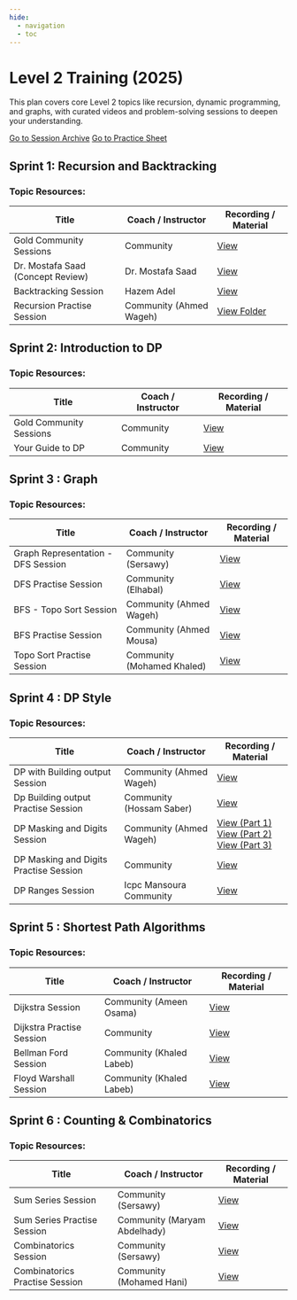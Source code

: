 ```yaml
---
hide:
  - navigation
  - toc
---
```


<div class="hero-section">
  <h1>Level 2 Training (2025)</h1>
  <p class="hero-subtitle">This plan covers core Level 2 topics like recursion, dynamic programming, and graphs, with curated videos and problem-solving sessions to deepen your understanding.</p>
  <div class="hero-buttons">
    <a href="../../../resources/sessions/level2" target="_blank" class="md-button md-button--primary">Go to Session Archive</a>
    <a href="https://vjudge.net/group/mnf-l2g24" target="_blank" class="md-button md-button--primary">Go to Practice Sheet</a>
  </div>
</div>

<h2>Sprint 1: Recursion and Backtracking</h2>
<h3>Topic Resources:</h3>
<table class="sessions-table">
    <thead>
        <tr>
            <th>Title</th>
            <th>Coach / Instructor</th>
            <th>Recording / Material</th>
        </tr>
    </thead>
    <tbody>
        <tr>
          <td>Gold Community Sessions</td>
          <td>Community</td>
          <td><a href="#" data-link="page:level2_sessions" target="_blank">View</a></td>
        </tr>
        <tr>
            <td>Dr. Mostafa Saad (Concept Review)</td>
            <td>Dr. Mostafa Saad</td>
            <td><a href="https://www.youtube.com/watch?v=hyk46UmJPS4" target="_blank">View</a></td>
        </tr>
        <tr>
            <td>Backtracking Session</td>
            <td>Hazem Adel</td>
            <td><a href="https://www.youtube.com/watch?v=eRZwLq68BKU" target="_blank">View</a></td>
        </tr>
        <tr>
            <td>Recursion Practise Session</td>
            <td>Community (Ahmed Wageh)</td>
            <td><a href="https://www.youtube.com/watch?v=if_xsQi8nag" target="_blank">View Folder</a></td>
        </tr>
    </tbody>
</table>

<h2>Sprint 2: Introduction to DP</h2>
<h3>Topic Resources:</h3>
<table class="sessions-table">
    <thead>
        <tr>
            <th>Title</th>
            <th>Coach / Instructor</th>
            <th>Recording / Material</th>
        </tr>
    </thead>
    <tbody>
        <tr>
          <td>Gold Community Sessions</td>
          <td>Community</td>
          <td><a href="#" data-link="page:level2_sessions" target="_blank">View</a></td>
        </tr>
        <tr>
            <td>Your Guide to DP</td>
            <td>Community</td>
            <td><a href="https://drive.google.com/file/d/1p6ST5PaJ-rUzf_T2zQ1jp8Hl5Er0obAm/view" target="_blank">View</a></td>
        </tr>
    </tbody>
</table>
<h2>Sprint 3 : Graph</h2>
<h3>Topic Resources:</h3>
<table class="sessions-table">
    <thead>
        <tr>
            <th>Title</th>
            <th>Coach / Instructor</th>
            <th>Recording / Material</th>
        </tr>
    </thead>
    <tbody>
        <tr>
          <td>Graph Representation - DFS Session</td>
          <td>Community (Sersawy)</td>
          <td><a href="https://drive.google.com/drive/folders/1tJMUHd5EoNBVVjMk8135e5Qy2HlNzxyR" target="_blank">View</a></td>
        </tr>
        <tr>
            <td>DFS Practise Session</td>
            <td>Community (Elhabal)</td>
            <td><a href="https://drive.google.com/drive/folders/1o3v1t7o23vMISYlRn-7BJk_X6Dy2XCNo" target="_blank">View</a></td>
        </tr>
        <tr>
            <td>BFS - Topo Sort Session</td>
            <td>Community (Ahmed Wageh)</td>
            <td><a href="https://youtu.be/BSoHLuyaECg?si=Ld2m5TDXuQgL8wck" target="_blank">View</a></td>
        </tr>
        <tr>
            <td>BFS Practise Session</td>
            <td>Community (Ahmed Mousa)</td>
            <td><a href="https://drive.google.com/drive/folders/1de5NnxyiEoSAoAMTlGp3yedDrFW4r5cx" target="_blank">View</a></td>
        </tr>
        <tr>
            <td>Topo Sort Practise Session</td>
            <td>Community (Mohamed Khaled)</td>
            <td><a href="https://drive.google.com/drive/folders/1e83wTCDRqiiSJWHsP9HdgUBgg24CBHOP" target="_blank">View</a></td>
        </tr>
    </tbody>
</table>

<h2>Sprint 4 : DP Style</h2>
<h3>Topic Resources:</h3>
<table class="sessions-table">
    <thead>
        <tr>
            <th>Title</th>
            <th>Coach / Instructor</th>
            <th>Recording / Material</th>
        </tr>
    </thead>
    <tbody>
        <tr>
          <td>DP with Building output Session</td>
          <td>Community (Ahmed Wageh)</td>
          <td><a href="https://youtu.be/Y7fTw-LTWew?si=jST7LtqU9S14cTO3" target="_blank">View</a></td>
        </tr>
        <tr>
            <td>Dp Building output Practise Session</td>
            <td>Community (Hossam Saber)</td>
            <td><a href="https://youtu.be/0g9Dk4oUtkI?si=IP6eOh7vdADM1QZy" target="_blank">View</a></td>
        </tr>
        <tr>
            <td>DP Masking and Digits Session</td>
            <td>Community (Ahmed Wageh)</td>
            <td><a href="https://youtu.be/AeROGSfe0JY?si=lPW3I4ee_WrOpHI_" target="_blank">View (Part 1)</a>
            <br>
            <a href="https://www.youtube.com/watch?v=oDytgB9fucU" target="_blank">View (Part 2)</a>
            <br>
            <a href="https://www.youtube.com/watch?v=7LouFUKedGg" target="_blank">View (Part 3)</a></td>
        </tr>
        <tr>
            <td>DP Masking and Digits Practise Session</td>
            <td>Community</td>
            <td><a href="https://drive.google.com/drive/folders/1w174eFRKbvPBsSiVhTLtz6V7IkTucF_Y" target="_blank">View</a></td>
        </tr>
        <tr>
            <td>DP Ranges Session</td>
            <td>Icpc Mansoura Community</td>
            <td><a href="https://youtu.be/ScrEc5-dypw?si=2gBZvWv0jT9zdhlR" target="_blank">View</a></td>
        </tr>
    </tbody>
</table>
<h2>Sprint 5 : Shortest Path Algorithms</h2>
<h3>Topic Resources:</h3>
<table class="sessions-table">
    <thead>
        <tr>
            <th>Title</th>
            <th>Coach / Instructor</th>
            <th>Recording / Material</th>
        </tr>
    </thead>
    <tbody>
        <tr>
          <td>Dijkstra Session</td>
          <td>Community (Ameen Osama)</td>
          <td><a href="https://youtu.be/KeDOy73hp4c?si=aul_btHd-XETrzJY" target="_blank">View</a></td>
        </tr>
        <tr>
            <td>Dijkstra Practise Session</td>
            <td>Community</td>
            <td><a href="https://drive.google.com/drive/folders/1d3NIl8qv0SdZgwiZSkrd74ZCsNIKeZUg" target="_blank">View</a></td>
        </tr>
        <tr>
            <td>Bellman Ford Session</td>
            <td>Community (Khaled Labeb)</td>
            <td><a href="https://youtu.be/SarHKmf3H10?si=Gah4_53nv2L79WEI" target="_blank">View</a></td>
        </tr>
        <tr>
            <td>Floyd Warshall Session</td>
            <td>Community (Khaled Labeb)</td>
            <td><a href="https://youtu.be/uMMiXoAeBLU?si=3d3JOdD9nk_OFAP-" target="_blank">View</a></td>
        </tr>
    </tbody>
</table>

<h2>Sprint 6 : Counting & Combinatorics</h2>
<h3>Topic Resources:</h3>
<table class="sessions-table">
    <thead>
        <tr>
            <th>Title</th>
            <th>Coach / Instructor</th>
            <th>Recording / Material</th>
        </tr>
    </thead>
    <tbody>
        <tr>
          <td>Sum Series Session</td>
          <td>Community (Sersawy)</td>
          <td><a href="https://youtu.be/K8pzuDmE_b4?si=gICv0rIpq8TRsFTD" target="_blank">View</a></td>
        </tr>
        <tr>
            <td>Sum Series Practise Session</td>
            <td>Community (Maryam Abdelhady)</td>
            <td><a href="https://drive.google.com/drive/u/1/folders/1wyOHpytlWtVzLmXwlY4-xxrrDiPO-C1w" target="_blank">View</a></td>
        </tr>
        <tr>
            <td>Combinatorics Session</td>
            <td>Community (Sersawy)</td>
            <td><a href="https://youtu.be/nNW9TGZWfI4?si=XDIM6znZEh6zW7Ns" target="_blank">View</a></td>
        </tr>
        <tr>
            <td>Combinatorics Practise Session</td>
            <td>Community (Mohamed Hani)</td>
            <td><a href="https://drive.google.com/file/d/1B-xiL84kv2BtM6vrwxyk-ULkcfiD8x96/view" target="_blank">View</a></td>
        </tr>
    </tbody>
</table>
